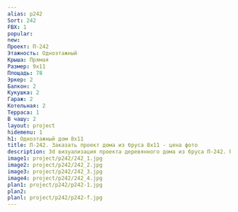 ```yaml
---
alias: p242
Sort: 242
FBX: 1
popular: 
new: 
Проект: П-242
Этажность: Одноэтажный
Крыша: Прямая
Размер: 9х11
Площадь: 78
Эркер: 2
Балкон: 2
Кукушка: 2
Гараж: 2
Котельная: 2
Терраса: 1
В чашу: 2
layout: project
hidemenu: 1
h1: Одноэтажный дом 8х11
title: П-242. Заказать проект дома из бруса 8х11 - цена фото
description: 3d визуализация проекта деревянного дома из бруса П-242. Площадь 78 м2, размер 8х11. Вы можете внести любые изменения в проект.
image1: project/p242/242_1.jpg
image2: project/p242/242_2.jpg
image3: project/p242/242_3.jpg
image4: project/p242/242_4.jpg
plan1: project/p242/p242-1.jpg
plan2: 
planl: project/p242/p242-f.jpg
---
```


